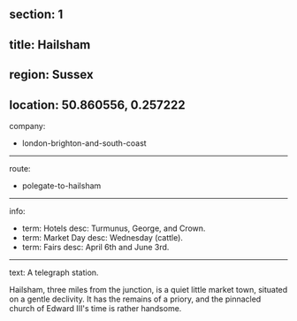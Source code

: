 section: 1
----
title: Hailsham
----
region: Sussex
----
location: 50.860556, 0.257222
----
company:
- london-brighton-and-south-coast
----
route:
- polegate-to-hailsham
----
info:
- term: Hotels
  desc: Turmunus, George, and Crown.
- term: Market Day
  desc: Wednesday (cattle).
- term: Fairs
  desc: April 6th and June 3rd.
----
text: A telegraph station.

Hailsham, three miles from the junction, is a quiet little market town, situated on a gentle declivity. It has the remains of a priory, and the pinnacled church of Edward III's time is rather handsome.
